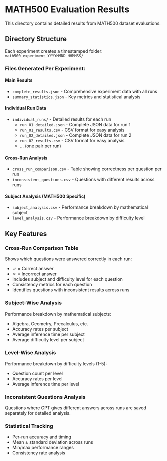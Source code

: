 # MATH500 Evaluation Results

This directory contains detailed results from MATH500 dataset evaluations.

## Directory Structure

Each experiment creates a timestamped folder: `math500_experiment_YYYYMMDD_HHMMSS/`

### Files Generated Per Experiment:

#### Main Results
- `complete_results.json` - Comprehensive experiment data with all runs
- `summary_statistics.json` - Key metrics and statistical analysis

#### Individual Run Data
- `individual_runs/` - Detailed results for each run
  - `run_01_detailed.json` - Complete JSON data for run 1
  - `run_01_results.csv` - CSV format for easy analysis
  - `run_02_detailed.json` - Complete JSON data for run 2
  - `run_02_results.csv` - CSV format for easy analysis
  - ... (one pair per run)

#### Cross-Run Analysis
- `cross_run_comparison.csv` - Table showing correctness per question per run
- `inconsistent_questions.csv` - Questions with different results across runs

#### Subject Analysis (MATH500 Specific)
- `subject_analysis.csv` - Performance breakdown by mathematical subject
- `level_analysis.csv` - Performance breakdown by difficulty level

## Key Features

### Cross-Run Comparison Table
Shows which questions were answered correctly in each run:
- ✓ = Correct answer
- ✗ = Incorrect answer
- Includes subject and difficulty level for each question
- Consistency metrics for each question
- Identifies questions with inconsistent results across runs

### Subject-Wise Analysis
Performance breakdown by mathematical subjects:
- Algebra, Geometry, Precalculus, etc.
- Accuracy rates per subject
- Average inference time per subject
- Average difficulty level per subject

### Level-Wise Analysis
Performance breakdown by difficulty levels (1-5):
- Question count per level
- Accuracy rates per level
- Average inference time per level

### Inconsistent Questions Analysis
Questions where GPT gives different answers across runs are saved separately for detailed analysis.

### Statistical Tracking
- Per-run accuracy and timing
- Mean ± standard deviation across runs
- Min/max performance ranges
- Consistency rate analysis

